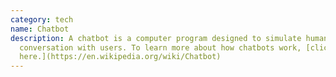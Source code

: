 ```yaml
---
category: tech
name: Chatbot
description: A﻿ chatbot is a computer program designed to simulate human
  conversation with users. To learn more about how chatbots work, [click
  here.](https://en.wikipedia.org/wiki/Chatbot)
---
```

